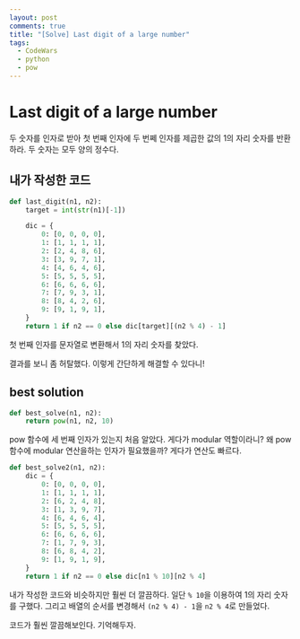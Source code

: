 ```yaml
---
layout: post
comments: true
title: "[Solve] Last digit of a large number"
tags:
  - CodeWars
  - python
  - pow
---
```


# Last digit of a large number

두 숫자를 인자로 받아 첫 번째 인자에 두 번쩨 인자를 제곱한 값의 1의 자리 숫자를 반환하라.
두 숫자는 모두 양의 정수다.

## 내가 작성한 코드

```py
def last_digit(n1, n2):
    target = int(str(n1)[-1])

    dic = {
        0: [0, 0, 0, 0],
        1: [1, 1, 1, 1],
        2: [2, 4, 8, 6],
        3: [3, 9, 7, 1],
        4: [4, 6, 4, 6],
        5: [5, 5, 5, 5],
        6: [6, 6, 6, 6],
        7: [7, 9, 3, 1],
        8: [8, 4, 2, 6],
        9: [9, 1, 9, 1],
    }
    return 1 if n2 == 0 else dic[target][(n2 % 4) - 1]
```

첫 번째 인자를 문자열로 변환해서 1의 자리 숫자를 찾았다.

결과를 보니 좀 허탈했다. 이렇게 간단하게 해결할 수 있다니!

## best solution

```py
def best_solve(n1, n2):
    return pow(n1, n2, 10)
```

pow 함수에 세 번째 인자가 있는지 처음 알았다. 게다가 modular 역할이라니? 왜 pow 함수에 modular 연산을하는 인자가 필요했을까? 게다가 연산도 빠르다.

```py
def best_solve2(n1, n2):
    dic = {
        0: [0, 0, 0, 0],
        1: [1, 1, 1, 1],
        2: [6, 2, 4, 8],
        3: [1, 3, 9, 7],
        4: [6, 4, 6, 4],
        5: [5, 5, 5, 5],
        6: [6, 6, 6, 6],
        7: [1, 7, 9, 3],
        8: [6, 8, 4, 2],
        9: [1, 9, 1, 9],
    }
    return 1 if n2 == 0 else dic[n1 % 10][n2 % 4]
```

내가 작성한 코드와 비슷하지만 훨씬 더 깔끔하다. 일단 `% 10`을 이용하여 1의 자리 숫자를 구했다. 그리고 배열의 순서를 변경해서 `(n2 % 4) - 1`을 `n2 % 4`로 만들었다.

코드가 훨씬 깔끔해보인다. 기억해두자.
